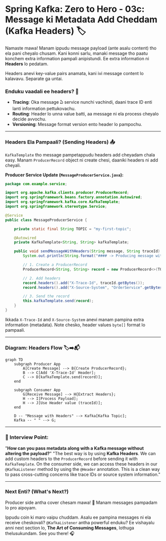 # Spring Kafka: Zero to Hero - 03c: Message ki Metadata Add Cheddam (Kafka Headers) 🏷️

Namaste mawa! Manam ippudu message payload (ante asalu content) tho ela pani cheyalo chusam. Kani konni sarlu, manaki message tho paatu konchem extra information pampali anipistundi. Ee extra information ni **Headers** lo pedatam.

Headers anevi key-value pairs anamata, kani ivi message content lo kalavavu. Separate ga untai.

### Enduku vaadali ee headers? 🤔
*   **Tracing**: Oka message ఏ service nunchi vachindi, daani trace ID enti lanti information pettukovachu.
*   **Routing**: Header lo unna value batti, aa message ni ela process cheyalo decide avvochu.
*   **Versioning**: Message format version ento header lo pampochu.

---

### Headers Ela Pampaali? (Sending Headers) 📤

`KafkaTemplate` tho message pampetappudu headers add cheyadam chala easy. Manam `ProducerRecord` object ni create chesi, daaniki headers ni add cheyali.

**Producer Service Update (`MessageProducerService.java`):**

```java
package com.example.service;

import org.apache.kafka.clients.producer.ProducerRecord;
import org.springframework.beans.factory.annotation.Autowired;
import org.springframework.kafka.core.KafkaTemplate;
import org.springframework.stereotype.Service;

@Service
public class MessageProducerService {

    private static final String TOPIC = "my-first-topic";

    @Autowired
    private KafkaTemplate<String, String> kafkaTemplate;

    public void sendMessageWithHeaders(String message, String traceId) {
        System.out.println(String.format("#### -> Producing message with traceId %s -> %s", traceId, message));

        // 1. Create a ProducerRecord
        ProducerRecord<String, String> record = new ProducerRecord<>(TOPIC, message);

        // 2. Add headers
        record.headers().add("X-Trace-Id", traceId.getBytes());
        record.headers().add("X-Source-System", "OrderService".getBytes());

        // 3. Send the record
        this.kafkaTemplate.send(record);
    }
}
```
Ikkada `X-Trace-Id` and `X-Source-System` anevi manam pampina extra information (metadata). Note chesko, header values `byte[]` format lo pampaali.

---

### Diagram: Headers Flow 🏷️➡️📬

```mermaid
graph TD
    subgraph Producer App
        A[Create Message] --> B{Create ProducerRecord};
        B --> C[Add 'X-Trace-Id' Header];
        C --> D[kafkaTemplate.send(record)];
    end

    subgraph Consumer App
        G[Receive Message] --> H{Extract Headers};
        H --> I[Process Payload];
        H --> J[Use Header value (traceId)];
    end

    D -- "Message with Headers" --> Kafka[Kafka Topic];
    Kafka -- " " --> G;
```

---

### 📝 Interview Point:

"**How can you pass metadata along with a Kafka message without altering the payload?**"
"The best way is by using **Kafka Headers**. We can add custom headers to the `ProducerRecord` before sending it with `KafkaTemplate`. On the consumer side, we can access these headers in our `@KafkaListener` method by using the `@Header` annotation. This is a clean way to pass cross-cutting concerns like trace IDs or source system information."

---

### Next Enti? (What's Next?)

Producer side antha cover chesam mawa! 💪 Manam messages pampadam lo pro aipoyam.

Ippudu coin ki maro vaipu chuddam. Asalu ee pampina messages ni ela receive cheskovali? `@KafkaListener` antha powerful enduku? Ee vishayalu anni next section lo, **The Art of Consuming Messages**, lothuga thelusukundam. See you there! 🎧